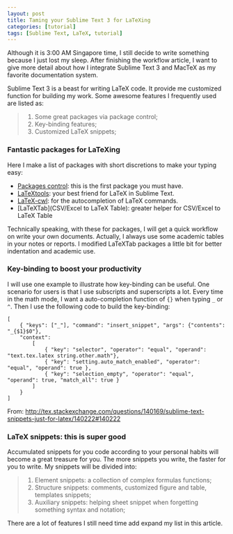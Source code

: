 ```yaml
---
layout: post
title: Taming your Sublime Text 3 for LaTeXing
categories: [tutorial]
tags: [Sublime Text, LaTeX, tutorial]
---
```


Although it is 3:00 AM Singapore time, I still decide to write something because I just lost my sleep. After finishing the workflow article, I want to give more detail about how I integrate Sublime Text 3  and MacTeX as my favorite documentation system.

Sublime Text 3 is a beast for writing LaTeX code. It provide me customized function for building my work. Some awesome features I frequently used are listed as:

> 1. Some great packages via package control;
> 2. Key-binding features;
> 3. Customized LaTeX snippets;

### Fantastic packages for LaTeXing

Here I make a list of packages with short discretions to make your typing easy:

- [Packages control](https://packagecontrol.io/installation): this is the first package you must have.
- [LaTeXtools](https://github.com/SublimeText/LaTeXTools): your best friend for LaTeX in Sublime Text.
- [LaTeX-cwl](https://github.com/LaTeXing/LaTeX-cwl): for the autocompletion of LaTeX commands.
- [LaTeXTab](CSV/Excel to LaTeX Table): greater helper for CSV/Excel to LaTeX Table

Technically speaking, with these for packages, I will get a quick workflow on write your own documents. Actually, I always use some academic tables in your notes or reports. I modified LaTeXTab packages a little bit for better indentation and academic use.

### Key-binding to boost your productivity

I will use one example to illustrate how key-binding can be useful. One scenario for users is that I use subscripts and superscripts a lot. Every time in the math mode, I want a auto-completion function of `{}` when typing `_` or `^`. Then I use the following code to build the key-binding:

```
[
    { "keys": ["_"], "command": "insert_snippet", "args": {"contents": "_{$1}$0"},                          
    "context":  
        [
            { "key": "selector", "operator": "equal", "operand": "text.tex.latex string.other.math"},
            { "key": "setting.auto_match_enabled", "operator": "equal", "operand": true },
            { "key": "selection_empty", "operator": "equal", "operand": true, "match_all": true }
        ]
    }
]
```

From: <a>http://tex.stackexchange.com/questions/140169/sublime-text-snippets-just-for-latex/140222#140222</a>

### LaTeX snippets: this is super good

Accumulated snippets for you code according to your personal habits will become a great treasure for you. The more snippets you write, the faster for you to write. My snippets will be divided into:

> 1. Element snippets: a collection of complex formulas functions; 
> 2. Structure snippets: comments, customized figure and table, templates snippets;
> 3. Auxiliary snippets: helping sheet snippet when forgetting something syntax and notation;

There are a lot of features I still need time add expand my list in this article. 